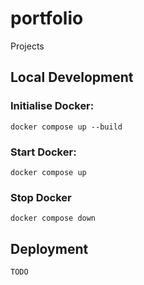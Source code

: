 # portfolio
Projects

## Local Development
### Initialise Docker:
```
docker compose up --build
```

### Start Docker:
```
docker compose up
```

### Stop Docker
```
docker compose down
```

## Deployment
```
TODO
```
